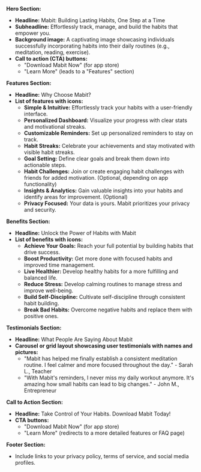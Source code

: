 **Hero Section:**

* **Headline:** Mabit: Building Lasting Habits, One Step at a Time
* **Subheadline:** Effortlessly track, manage, and build the habits that empower you.
* **Background image:** A captivating image showcasing individuals successfully incorporating habits into their daily routines (e.g., meditation, reading, exercise).
* **Call to action (CTA) buttons:**
    * "Download Mabit Now" (for app store)
    * "Learn More" (leads to a "Features" section)

**Features Section:**

* **Headline:** Why Choose Mabit?
* **List of features with icons:**
    * **Simple & Intuitive:** Effortlessly track your habits with a user-friendly interface.
    * **Personalized Dashboard:** Visualize your progress with clear stats and motivational streaks.
    * **Customizable Reminders:** Set up personalized reminders to stay on track.
    * **Habit Streaks:** Celebrate your achievements and stay motivated with visible habit streaks.
    * **Goal Setting:** Define clear goals and break them down into actionable steps.
    * **Habit Challenges:**  Join or create engaging habit challenges with friends for added motivation. (Optional, depending on app functionality)
    * **Insights & Analytics:** Gain valuable insights into your habits and identify areas for improvement. (Optional)
    * **Privacy Focused:** Your data is yours. Mabit prioritizes your privacy and security.

**Benefits Section:**

* **Headline:** Unlock the Power of Habits with Mabit
* **List of benefits with icons:**
    * **Achieve Your Goals:** Reach your full potential by building habits that drive success.
    * **Boost Productivity:** Get more done with focused habits and improved time management.
    * **Live Healthier:** Develop healthy habits for a more fulfilling and balanced life.
    * **Reduce Stress:**  Develop calming routines to manage stress and improve well-being.
    * **Build Self-Discipline:** Cultivate self-discipline through consistent habit building.
    * **Break Bad Habits:** Overcome negative habits and replace them with positive ones.

**Testimonials Section:**

* **Headline:** What People Are Saying About Mabit
* **Carousel or grid layout showcasing user testimonials with names and pictures:**
    * "Mabit has helped me finally establish a consistent meditation routine. I feel calmer and more focused throughout the day." - Sarah L., Teacher
    * "With Mabit's reminders, I never miss my daily workout anymore. It's amazing how small habits can lead to big changes." - John M., Entrepreneur

**Call to Action Section:**

* **Headline:** Take Control of Your Habits. Download Mabit Today!
* **CTA buttons:**
    * "Download Mabit Now" (for app store)
    * "Learn More" (redirects to a more detailed features or FAQ page)

**Footer Section:**

* Include links to your privacy policy, terms of service, and social media profiles.
